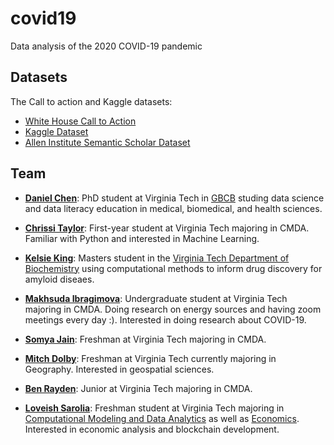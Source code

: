 # covid19
Data analysis of the 2020 COVID-19 pandemic

## Datasets

The Call to action and Kaggle datasets:

- [White House Call to Action](https://www.whitehouse.gov/briefings-statements/call-action-tech-community-new-machine-readable-covid-19-dataset/?utm_source=link&utm_medium=header)
- [Kaggle Dataset](https://www.kaggle.com/allen-institute-for-ai/CORD-19-research-challenge)
- [Allen Institute Semantic Scholar Dataset](https://pages.semanticscholar.org/coronavirus-research)

## Team

- **[Daniel Chen](https://daniel.rbind.io/)**: PhD student at Virginia Tech in [GBCB](https://gbcb.graduateschool.vt.edu/) studing data science and data literacy education in medical, biomedical, and health sciences.

- **[Chrissi Taylor]()**: First-year student at Virginia Tech majoring in CMDA. Familiar with Python and interested in Machine Learning. 

- **[Kelsie King](https://github.com/kelsieking23)**: Masters student in the [Virginia Tech Department of Biochemistry](https://www.biochem.vt.edu/) using computational methods to inform drug discovery for amyloid diseaes.

- **[Makhsuda Ibragimova]()**: Undergraduate student at Virginia Tech majoring in CMDA. Doing research on energy sources and having zoom meetings every day :). Interested in doing research about COVID-19.  

- **[Somya Jain]()**: Freshman at Virginia Tech majoring in CMDA.

- **[Mitch Dolby]()**: Freshman at Virginia Tech currently majoring in Geography. Interested in geospatial sciences.


- **[Ben Rayden]()**: Junior at Virginia Tech majoring in CMDA.

- **[Loveish Sarolia](https://github.com/loveishsarolia)**: Freshman student at Virginia Tech majoring in [Computational Modeling and Data Analytics](https://vt.edu/academics/majors/computational-modeling-and-data-analytics.html) as well as [Economics](https://econ.vt.edu/). Interested in economic analysis and blockchain development.

